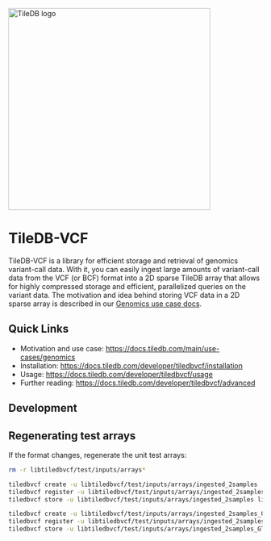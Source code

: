 <a href="https://tiledb.com"><img src="https://github.com/TileDB-Inc/TileDB/raw/dev/doc/source/_static/tiledb-logo_color_no_margin@4x.png" alt="TileDB logo" width="400"></a>

# TileDB-VCF

TileDB-VCF is a library for efficient storage and retrieval of genomics variant-call data. With it, you can easily ingest large amounts of variant-call data from the VCF (or BCF) format into a 2D sparse TileDB array that allows for highly compressed storage and efficient, parallelized queries on the variant data. The motivation and idea behind storing VCF data in a 2D sparse array is described in our [Genomics use case docs](https://docs.tiledb.com/main/use-cases/genomics).

## Quick Links

* Motivation and use case: https://docs.tiledb.com/main/use-cases/genomics
* Installation: https://docs.tiledb.com/developer/tiledbvcf/installation
* Usage: https://docs.tiledb.com/developer/tiledbvcf/usage
* Further reading: https://docs.tiledb.com/developer/tiledbvcf/advanced

## Development

## Regenerating test arrays

If the format changes, regenerate the unit test arrays:
```bash
rm -r libtiledbvcf/test/inputs/arrays*

tiledbvcf create -u libtiledbvcf/test/inputs/arrays/ingested_2samples
tiledbvcf register -u libtiledbvcf/test/inputs/arrays/ingested_2samples libtiledbvcf/test/inputs/small2.bcf libtiledbvcf/test/inputs/small.bcf
tiledbvcf store -u libtiledbvcf/test/inputs/arrays/ingested_2samples libtiledbvcf/test/inputs/small2.bcf libtiledbvcf/test/inputs/small.bcf

tiledbvcf create -u libtiledbvcf/test/inputs/arrays/ingested_2samples_GT_DP_PL/ -a fmt_GT,fmt_DP,fmt_PL
tiledbvcf register -u libtiledbvcf/test/inputs/arrays/ingested_2samples_GT_DP_PL/ libtiledbvcf/test/inputs/small2.bcf libtiledbvcf/test/inputs/small.bcf
tiledbvcf store -u libtiledbvcf/test/inputs/arrays/ingested_2samples_GT_DP_PL/ libtiledbvcf/test/inputs/small2.bcf libtiledbvcf/test/inputs/small.bcf
```
